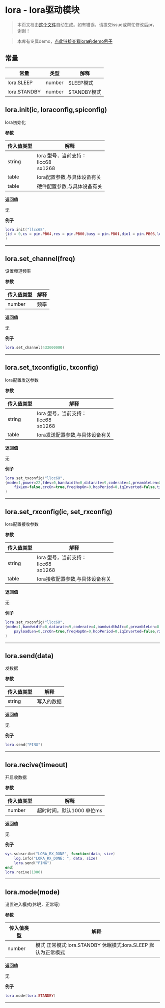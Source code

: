 # lora - lora驱动模块

> 本页文档由[这个文件](https://gitee.com/openLuat/LuatOS/tree/master/luat/../components/lora/luat_lib_lora.c)自动生成。如有错误，请提交issue或帮忙修改后pr，谢谢！

> 本库有专属demo，[点此链接查看lora的demo例子](https://gitee.com/openLuat/LuatOS/tree/master/demo/lora)

## 常量

|常量|类型|解释|
|-|-|-|
|lora.SLEEP|number|SLEEP模式|
|lora.STANDBY|number|STANDBY模式|


## lora.init(ic, loraconfig,spiconfig)

lora初始化

**参数**

|传入值类型|解释|
|-|-|
|string|lora 型号，当前支持：<br>llcc68<br>sx1268|
|table|lora配置参数,与具体设备有关|
|table|硬件配置参数,与具体设备有关|

**返回值**

无

**例子**

```lua
lora.init("llcc68",
{id = 0,cs = pin.PB04,res = pin.PB00,busy = pin.PB01,dio1 = pin.PB06,lora_init = true}
)

```

---

## lora.set_channel(freq)

设置频道频率

**参数**

|传入值类型|解释|
|-|-|
|number|频率|

**返回值**

无

**例子**

```lua
lora.set_channel(433000000)

```

---

## lora.set_txconfig(ic, txconfig)

lora配置发送参数

**参数**

|传入值类型|解释|
|-|-|
|string|lora 型号，当前支持：<br>llcc68<br>sx1268|
|table|lora发送配置参数,与具体设备有关|

**返回值**

无

**例子**

```lua
lora.set_txconfig("llcc68",
{mode=1,power=22,fdev=0,bandwidth=0,datarate=9,coderate=4,preambleLen=8,
    fixLen=false,crcOn=true,freqHopOn=0,hopPeriod=0,iqInverted=false,timeout=3000}
)

```

---

## lora.set_rxconfig(ic, set_rxconfig)

lora配置接收参数

**参数**

|传入值类型|解释|
|-|-|
|string|lora 型号，当前支持：<br>llcc68<br>sx1268|
|table|lora接收配置参数,与具体设备有关|

**返回值**

无

**例子**

```lua
lora.set_rxconfig("llcc68",
{mode=1,bandwidth=0,datarate=9,coderate=4,bandwidthAfc=0,preambleLen=8,symbTimeout=0,fixLen=false,
    payloadLen=0,crcOn=true,freqHopOn=0,hopPeriod=0,iqInverted=false,rxContinuous=false}
)

```

---

## lora.send(data)

发数据

**参数**

|传入值类型|解释|
|-|-|
|string|写入的数据|

**返回值**

无

**例子**

```lua
lora.send("PING")

```

---

## lora.recive(timeout)

开启收数据

**参数**

|传入值类型|解释|
|-|-|
|number|超时时间，默认1000 单位ms|

**返回值**

无

**例子**

```lua
sys.subscribe("LORA_RX_DONE", function(data, size)
    log.info("LORA_RX_DONE: ", data, size)
    lora.send("PING")
end)
lora.recive(1000)

```

---

## lora.mode(mode)

设置进入模式(休眠，正常等)

**参数**

|传入值类型|解释|
|-|-|
|number|模式 正常模式:lora.STANDBY 休眠模式:lora.SLEEP 默认为正常模式|

**返回值**

无

**例子**

```lua
lora.mode(lora.STANDBY)

```

---

